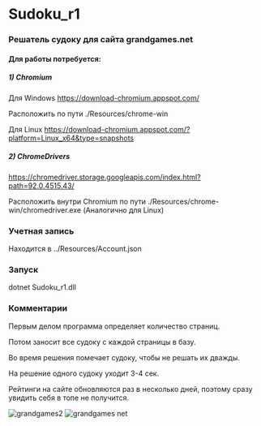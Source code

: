 # Sudoku_r1
### Решатель судоку для сайта grandgames.net
#### Для работы потребуется:

##### 1) Chromium 
Для Windows https://download-chromium.appspot.com/

Расположить по пути ./Resources/chrome-win

Для Linux https://download-chromium.appspot.com/?platform=Linux_x64&type=snapshots

##### 2) ChromeDrivers 
https://chromedriver.storage.googleapis.com/index.html?path=92.0.4515.43/

Расположить внутри Chromium по пути ./Resources/chrome-win/chromedriver.exe (Аналогично для Linux)

### Учетная запись
Находится в ../Resources/Account.json

### Запуск

dotnet Sudoku_r1.dll

### Комментарии
Первым делом программа определяет количество страниц.

Потом заносит все судоку с каждой страницы в базу.

Во время решения помечает судоку, чтобы не решать их дважды.

На решение одного судоку уходит 3-4 сек.

Рейтинги на сайте обновляются раз в несколько дней, поэтому сразу увидить себя в топе не получится.

![grandgames2](https://user-images.githubusercontent.com/36194749/125776213-851f7919-9c01-4a5a-84f6-af68e60b7d49.png)
![grandgames net](https://user-images.githubusercontent.com/36194749/125776324-8bc22bac-530b-4251-9bae-5dffe3d4a6f1.png)
